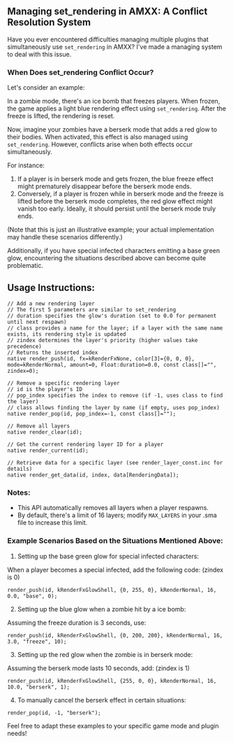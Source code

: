 ## Managing set_rendering in AMXX: A Conflict Resolution System

Have you ever encountered difficulties managing multiple plugins that simultaneously use `set_rendering` in AMXX? 
I've made a managing system to deal with this issue.

### When Does set_rendering Conflict Occur?

Let's consider an example:

In a zombie mode, there's an ice bomb that freezes players. When frozen, the game applies a light blue rendering effect using `set_rendering`. After the freeze is lifted, the rendering is reset.

Now, imagine your zombies have a berserk mode that adds a red glow to their bodies. When activated, this effect is also managed using `set_rendering`. However, conflicts arise when both effects occur simultaneously.

For instance:
1. If a player is in berserk mode and gets frozen, the blue freeze effect might prematurely disappear before the berserk mode ends.
2. Conversely, if a player is frozen while in berserk mode and the freeze is lifted before the berserk mode completes, the red glow effect might vanish too early. Ideally, it should persist until the berserk mode truly ends.

(Note that this is just an illustrative example; your actual implementation may handle these scenarios differently.)

Additionally, if you have special infected characters emitting a base green glow, encountering the situations described above can become quite problematic.

## Usage Instructions:

```sourcepawn
// Add a new rendering layer
// The first 5 parameters are similar to set_rendering
// duration specifies the glow's duration (set to 0.0 for permanent until next respawn)
// class provides a name for the layer; if a layer with the same name exists, its rendering style is updated
// zindex determines the layer's priority (higher values take precedence)
// Returns the inserted index
native render_push(id, fx=kRenderFxNone, color[3]={0, 0, 0}, mode=kRenderNormal, amount=0, Float:duration=0.0, const class[]="", zindex=0);

// Remove a specific rendering layer
// id is the player's ID
// pop_index specifies the index to remove (if -1, uses class to find the layer)
// class allows finding the layer by name (if empty, uses pop_index)
native render_pop(id, pop_index=-1, const class[]="");

// Remove all layers
native render_clear(id);

// Get the current rendering layer ID for a player
native render_current(id);

// Retrieve data for a specific layer (see render_layer_const.inc for details)
native render_get_data(id, index, data[RenderingData]);
```

### Notes:
- This API automatically removes all layers when a player respawns.
- By default, there's a limit of 16 layers; modify `MAX_LAYERS` in your .sma file to increase this limit.

### Example Scenarios Based on the Situations Mentioned Above:

1. Setting up the base green glow for special infected characters:

When a player becomes a special infected, add the following code: (zindex is 0)

```sourcepawn
render_push(id, kRenderFxGlowShell, {0, 255, 0}, kRenderNormal, 16, 0.0, "base", 0);
```

2. Setting up the blue glow when a zombie hit by a ice bomb: 

Assuming the freeze duration is 3 seconds, use:

```sourcepawn
render_push(id, kRenderFxGlowShell, {0, 200, 200}, kRenderNormal, 16, 3.0, "freeze", 10);
```

3. Setting up the red glow when the zombie is in berserk mode: 

Assuming the berserk mode lasts 10 seconds, add: (zindex is 1)

```sourcepawn
render_push(id, kRenderFxGlowShell, {255, 0, 0}, kRenderNormal, 16, 10.0, "berserk", 1);
```

4. To manually cancel the berserk effect in certain situations:

```sourcepawn
render_pop(id, -1, "berserk");
```

Feel free to adapt these examples to your specific game mode and plugin needs!